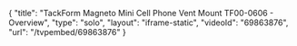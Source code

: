 {
    "title": "TackForm Magneto Mini Cell Phone Vent Mount TF00-0606 - Overview",
    "type": "solo",
    "layout": "iframe-static",
    "videoId": "69863876",
    "url": "\/tvpembed\/69863876"
}
